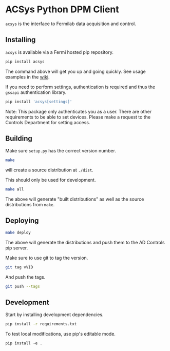 # ACSys Python DPM Client

`acsys` is the interface to Fermilab data acquisition and control.

## Installing

`acsys` is available via a Fermi hosted pip repository.

```bash
pip install acsys
```

The command above will get you up and going quickly. See usage examples in the [wiki](https://github.com/fermi-controls/acsys-python/wiki).

If you need to perform settings, authentication is required and thus the `gssapi` authentication library.

```bash
pip install 'acsys[settings]'
```

Note: This package only authenticates you as a user. There are other requirements to be able to set devices. Please make a request to the Controls Department for setting access.

## Building

Make sure `setup.py` has the correct version number.

```bash
make
```

will create a source distribution at `./dist`.

This should only be used for development.

```bash
make all
```

The above will generate "built distributions" as well as the source distributions from `make`.

## Deploying

```bash
make deploy
```

The above will generate the distributions and push them to the AD Controls pip server.

Make sure to use git to tag the version.

```bash
git tag vVID
```

And push the tags.

```bash
git push --tags
```

## Development

Start by installing development dependencies.

```bash
pip install -r requirements.txt
```

To test local modifications, use pip's editable mode.

`pip install -e .`
